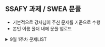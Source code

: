 ## SSAFY 과제 / SWEA 문풀

- 기본적으로 강사님이 주신 문제를 기준으로 수행
- 본인 이름 폴더 내에 문풀 업로드

<details>
<summary>9월 1주차 문제LIST</summary>
```
[9월 1주차]

9/2
    - SWEA_2383_점심식사시간
    - SWEA_7733_치즈도둑
    - SWEA_1952_수영장
9/4
    - SWEA_7465_창용_마을_무리의_개수
    - SWEA_1251_하나로(크루스칼)
    - SWEA_3289_서로소집합
9/5
    - SWEA_1251_하나로(프림)
    - SWEA_1249_보급로
    - SWEA_1238_Contact
    - SWEA_2112_보호필름
    - SWEA_1949_등산로조정
    - SWEA_1953_탈주범검거
    - SWEA_1486_장훈이의높은선반

9/6 - **강사님 추천 A형 대비문제**
    [SWEA]
    - SWEA_2112_보호필름
    - SWEA_1949_등산로조정
    - SWEA_1953_탈주범검거
    - SWEA_1486_장훈이의높은선반
     [BJ]
    - **17471_게리맨더링**
    - 14502_연구소
    - **14890_경사로**
    - 14891_톱니바퀴
    - 15685_드래곤커브
    - **17144_미세먼지 안녕!**
    - 23289_온풍기 안녕!
    - 16236_아기상어

    - 5373_큐빙

```

</details>

```
[9월 2주차]
9/9
    - SWEA_1267_작업순서
9/10
    - 논리와 증명
    - 수와 표현
9/11
    - 집합과 조합론 
    - 기초수식
9/12
    - SWEA_1970_쉬운거스름돈
    
```
